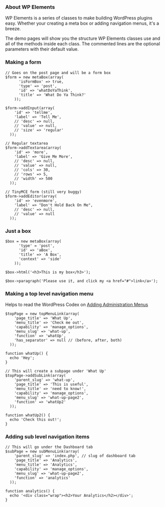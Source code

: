 ### About WP Elements
WP Elements is a series of classes to make building WordPress plugins easy. Whether your creating a meta box or adding navigation menus, it's a breeze.

The demo pages will show you the structure WP Elements classes use and all of the methods inside each class. The commented lines are the optional parameters with their default value.

### Making a form

	// Goes on the post page and will be a form box
	$form = new metaBox(array(
		  'isFormBox' => true,
		  'type' => 'post',
		  'id' => 'whatDoYaThink',
		  'title' => 'What Do Ya Think?'
		));
	
	$form->addInput(array(
	    'id' => 'tellme',
	    'label' => 'Tell Me',
	    // 'desc' => null,
	    // 'value' => null,
	    // 'size' => 'regular'
	  ));
	
	// Regular textarea
	$form->addTextarea(array(
	    'id' => 'more',
	    'label' => 'Give Me More',
	    // 'desc' => null,
	    // 'value' => null,
	    // 'cols' => 30,
	    // 'rows' => 5,
	    // 'width' => 500
	  ));
	
	// TinyMCE form (still very buggy)
	$form->addEditor(array(
	    'id' => 'evenmore',
	    'label' => "Don't Hold Back On Me",
	    // 'desc' => null,
	    // 'value' => null
	  ));
	
### Just a box

	$box = new metaBox(array(
		  'type' = 'post',
		  'id' => 'aBox',
		  'title' => 'A Box',
		  'context' => 'side'
		));
	
	$box->html('<h3>This is my box</h3>');
	
	$box->paragraph('Please use it, and click my <a href="#">link</a>');
	
### Making a top level navigation menu
Helps to read the WordPress Codex on [Adding Administration Menus](http://codex.wordpress.org/Adding_Administration_Menus)

	$topPage = new topMenuLink(array(
	    'page_title' => 'What Up',
	    'menu_title' => 'Check me out',
	    'capability' => 'manage_options',
	    'menu_slug' => 'what-up',
	    'function' => 'whatUp',
	    'has_separator' => null // (before, after, both)
	  ));

	function whatUp() {
	  echo 'Hey';
	}
	
	// This will create a subpage under 'What Up'
	$topPage->addSubLink(array(
	    'parent_slug' => 'what-up',
	    'page_title' => 'This is useful',
	    'menu_title' => 'need to know!',
	    'capability' => 'manage_options',
	    'menu_slug' => 'what-up-page2',
	    'function' => 'whatUp2'
	  ));

	function whatUp2() {
	  echo 'Check this out!';
	}
	
### Adding sub level navigation items
	
	// This will go under the Dashboard tab
	$subPage = new subMenuLink(array(
	    'parent_slug' => 'index.php', // slug of dashboard tab
	    'page_title' => 'Analytics',
	    'menu_title' => 'Analytics',
	    'capability' => 'manage_options',
	    'menu_slug' => 'what-up-page2',
	    'function' => 'analytics'
	  ));

	function analytics() {
	  echo '<div class="wrap"><h2>Your Analytics</h2></div>';
	}